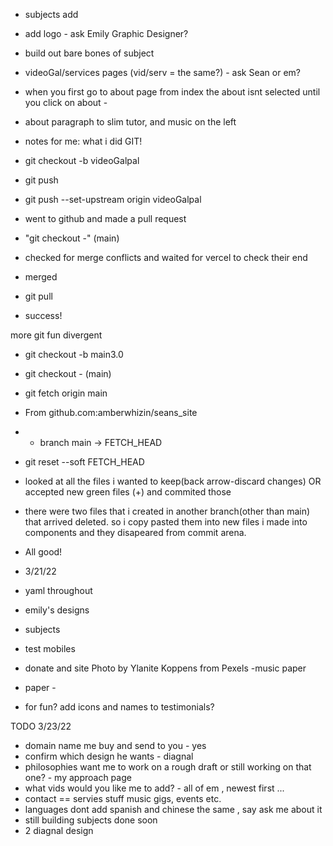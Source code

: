 
 - subjects add
 - add logo - ask Emily Graphic Designer?
 - build out bare bones of subject
 - videoGal/services pages (vid/serv = the same?) - ask Sean or em?

 - when you first go to about page from index the about isnt selected until you click on about - 
 - about paragraph to slim tutor, and music on the left

  - notes for me:
  what i did GIT!
  - git checkout -b videoGalpal
  - git push
  - git push --set-upstream origin videoGalpal
  - went to github and made a pull request
  - "git checkout -"  (main)
  - checked for merge conflicts and waited for vercel to check their end
  - merged
  - git pull
  - success!

  more git fun divergent 
  - git checkout -b main3.0
  - git checkout - (main)
  - git fetch origin main
   - From github.com:amberwhizin/seans_site
   -  * branch            main       -> FETCH_HEAD
  -  git reset --soft FETCH_HEAD
  - looked at all the files i wanted to keep(back arrow-discard changes) OR accepted new green files (+) and commited those
  - there were two files that i created in another branch(other than main) that arrived deleted. so i copy pasted them into new files i made into components and they disapeared from commit arena.
  - All good!
  

 - 3/21/22
 - yaml throughout
 - emily's designs
 - subjects
 - test mobiles

 - donate and site Photo by Ylanite Koppens from Pexels -music paper
 - paper - 

 - for fun? add icons and names to testimonials?


TODO 3/23/22 
 - domain name me buy and send to you - yes
 - confirm which design he wants - diagnal
 - philosophies want me to work on a rough draft or still working on that one? - my approach page
 - what vids would you like me to add? - all of em , newest first ...
 - contact == servies stuff music gigs, events etc.
 - languages dont add spanish and chinese the same , say ask me about it
 - still building subjects done soon
  - 2 diagnal design
